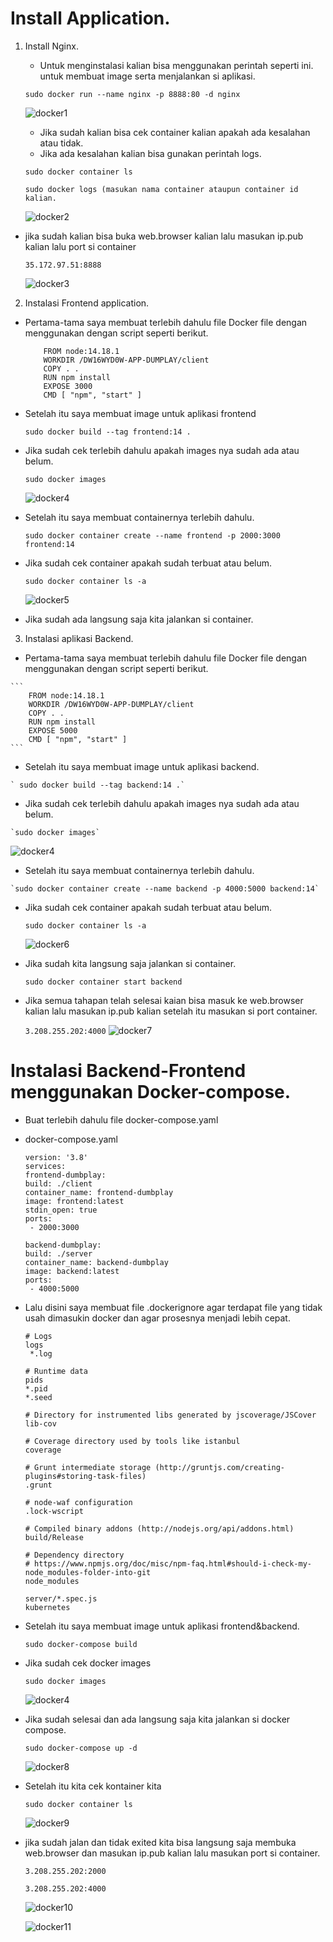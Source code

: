 # Install Application.

1. Install Nginx.
  
   * Untuk menginstalasi kalian bisa menggunakan perintah seperti ini. untuk membuat image serta menjalankan si aplikasi.

    `sudo docker run --name nginx -p 8888:80 -d nginx`
    
      ![docker1](https://user-images.githubusercontent.com/90166916/140637021-b1151170-dabd-45dd-855b-d932c793d169.png)

   * Jika sudah kalian bisa cek container kalian apakah ada kesalahan atau tidak.
   * Jika ada kesalahan kalian bisa gunakan perintah logs.
    
    `sudo docker container ls`
    
    `sudo docker logs (masukan nama container ataupun container id kalian.`
    
      ![docker2](https://user-images.githubusercontent.com/90166916/140637020-3a015465-3e96-4e3e-be84-ec99efd0c010.png)

  * jika sudah kalian bisa buka web.browser kalian lalu masukan ip.pub kalian lalu port si container

    `35.172.97.51:8888`
    
      ![docker3](https://user-images.githubusercontent.com/90166916/140637019-342f09ef-90e2-4766-a341-5b56a1381adc.png)

2. Instalasi Frontend application.

  * Pertama-tama saya membuat terlebih dahulu file Docker file dengan menggunakan dengan script seperti berikut.

    ``` 
        FROM node:14.18.1
        WORKDIR /DW16WYD0W-APP-DUMPLAY/client
        COPY . .
        RUN npm install
        EXPOSE 3000
        CMD [ "npm", "start" ]
    ```
  * Setelah itu saya membuat image untuk aplikasi frontend 

    ```
    sudo docker build --tag frontend:14 .
    ```
   
  * Jika sudah cek terlebih dahulu apakah images nya sudah ada atau belum.

    `sudo docker images`
    
      ![docker4](https://user-images.githubusercontent.com/90166916/140637608-1dfa9a01-6809-4810-a18b-386075eb0b19.png)

  * Setelah itu saya membuat containernya terlebih dahulu.

    ```
    sudo docker container create --name frontend -p 2000:3000 frontend:14
    ```
    
  * Jika sudah cek container apakah sudah terbuat atau belum.

    `sudo docker container ls -a`
    
      ![docker5](https://user-images.githubusercontent.com/90166916/140637672-31617a87-1812-40fe-8fa8-56ca43adcb5d.png)

  * Jika sudah ada langsung saja kita jalankan si container.

3. Instalasi aplikasi Backend. 
  
  *  Pertama-tama saya membuat terlebih dahulu file Docker file dengan menggunakan dengan script seperti berikut.

    ``` 
        FROM node:14.18.1
        WORKDIR /DW16WYD0W-APP-DUMPLAY/client
        COPY . .
        RUN npm install
        EXPOSE 5000
        CMD [ "npm", "start" ]
    ```
  *  Setelah itu saya membuat image untuk aplikasi backend.

    ` sudo docker build --tag backend:14 .`
  
  *  Jika sudah cek terlebih dahulu apakah images nya sudah ada atau belum.
  
    `sudo docker images`
     
   ![docker4](https://user-images.githubusercontent.com/90166916/140637608-1dfa9a01-6809-4810-a18b-386075eb0b19.png)
  
  *  Setelah itu saya membuat containernya terlebih dahulu.

    `sudo docker container create --name backend -p 4000:5000 backend:14`
    
  * Jika sudah cek container apakah sudah terbuat atau belum.

    `sudo docker container ls -a`
  
      ![docker6](https://user-images.githubusercontent.com/90166916/140640312-f2b37bae-9972-4c56-982b-bbcb2925e66a.png)

  * Jika sudah kita langsung saja jalankan si container.

    `sudo docker container start backend`
  
  * Jika semua tahapan telah selesai kaian bisa masuk ke web.browser kalian lalu masukan ip.pub kalian setelah itu masukan si port container.

    `3.208.255.202:4000`
    ![docker7](https://user-images.githubusercontent.com/90166916/140640305-b53ce8dc-c3b9-41af-8b30-71247aace854.png)
    
# Instalasi Backend-Frontend menggunakan Docker-compose.

  * Buat terlebih dahulu file docker-compose.yaml 
  * docker-compose.yaml 

    ```
    version: '3.8'
    services:
    frontend-dumbplay:
    build: ./client 
    container_name: frontend-dumbplay
    image: frontend:latest
    stdin_open: true
    ports:
     - 2000:3000
 
    backend-dumbplay:
    build: ./server
    container_name: backend-dumbplay
    image: backend:latest
    ports:
     - 4000:5000
    ```

  * Lalu disini saya membuat file .dockerignore agar terdapat file yang tidak usah dimasukin docker dan agar prosesnya menjadi lebih cepat.

    ```
    # Logs
    logs
     *.log

    # Runtime data
    pids
    *.pid
    *.seed

    # Directory for instrumented libs generated by jscoverage/JSCover
    lib-cov

    # Coverage directory used by tools like istanbul
    coverage

    # Grunt intermediate storage (http://gruntjs.com/creating-plugins#storing-task-files)
    .grunt

    # node-waf configuration
    .lock-wscript

    # Compiled binary addons (http://nodejs.org/api/addons.html)
    build/Release

    # Dependency directory
    # https://www.npmjs.org/doc/misc/npm-faq.html#should-i-check-my-node_modules-folder-into-git
    node_modules

    server/*.spec.js
    kubernetes
    ```
  
 * Setelah itu saya membuat image untuk aplikasi frontend&backend.

   ` sudo docker-compose build `
   
 * Jika sudah cek docker images 

   ` sudo docker images `
   
   ![docker4](https://user-images.githubusercontent.com/90166916/140637608-1dfa9a01-6809-4810-a18b-386075eb0b19.png)
   
 * Jika sudah selesai dan ada langsung saja kita jalankan si docker compose.

   `sudo docker-compose up -d`
   
   ![docker8](https://user-images.githubusercontent.com/90166916/140681365-9cfe8b73-955a-4493-9537-df905093c35a.png)

 * Setelah itu kita cek kontainer kita 
  
   `sudo docker container ls`
   
   ![docker9](https://user-images.githubusercontent.com/90166916/140681498-082f0aa2-fe74-4116-bde5-ae1141fcb569.png)

 * jika sudah jalan dan tidak exited kita bisa langsung saja membuka web.browser dan masukan ip.pub kalian lalu masukan port si container.

   `3.208.255.202:2000`
   
   `3.208.255.202:4000`
   
   ![docker10](https://user-images.githubusercontent.com/90166916/140681803-2f134ba3-d0e7-4558-9225-011bcedb1065.png)

   ![docker11](https://user-images.githubusercontent.com/90166916/140681800-c6c1a05f-3d11-41de-816f-13627954471f.png)
